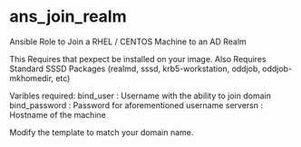 # ans_join_realm
Ansible Role to Join a RHEL / CENTOS Machine to an AD Realm

This Requires that pexpect be installed on your image.
Also Requires Standard SSSD Packages (realmd, sssd, krb5-workstation, oddjob, oddjob-mkhomedir, etc)

Varibles required:
bind_user : Username with the ability to join domain
bind_password : Password for aforementioned username
serversn : Hostname of the machine

Modify the template to match your domain name.
